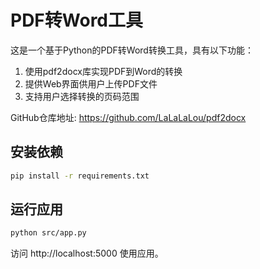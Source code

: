 # PDF转Word工具

这是一个基于Python的PDF转Word转换工具，具有以下功能：

1. 使用pdf2docx库实现PDF到Word的转换
2. 提供Web界面供用户上传PDF文件
3. 支持用户选择转换的页码范围

GitHub仓库地址: https://github.com/LaLaLaLou/pdf2docx

## 安装依赖

```bash
pip install -r requirements.txt
```

## 运行应用

```bash
python src/app.py
```

访问 http://localhost:5000 使用应用。